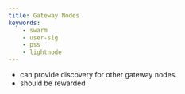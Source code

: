 ```yaml
---
title: Gateway Nodes
keywords: 
    - swarm
    - user-sig
    - pss
    - lightnode
---
```


- can provide discovery for other gateway nodes.
- should be rewarded